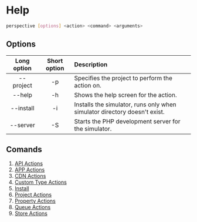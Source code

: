 # Help

```bash
perspective [options] <action> <command> <arguments>
```
## Options
| Long option | Short option | Description                                                               |
| :---------: | :----------: | :------------------------------------------------------------------------ |
|  --project  |      -p      | Specifies the project to perform the action on.                           |
|   --help    |      -h      | Shows the help screen for the action.                                     |
|  --install  |      -i      | Installs the simulator, runs only when simulator directory doesn't exist. |
|  --server   |      -S      | Starts the PHP development server for the simulator.                      |

## Comands
1. [API Actions](./api.md)
2. [APP Actions](./app.md)
3. [CDN Actions](./cdn.md)
4. [Custom Type Actions](./customtypes.md)
5. [Install](./install.md)
6. [Project Actions](./project.md)
7. [Property Actions](./properties.md)
8. [Queue Actions](./queue.md)
9. [Store Actions](./stores.md)
